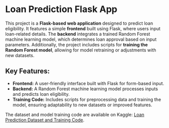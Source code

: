 # Loan Prediction Flask App  

This project is a **Flask-based web application** designed to predict loan eligibility. It features a simple **frontend** built using Flask, where users input loan-related details. The **backend** integrates a trained Random Forest machine learning model, which determines loan approval based on input parameters. Additionally, the project includes scripts for **training the Random Forest model**, allowing for model retraining or adjustments with new datasets.  

## Key Features:  
- **Frontend:** A user-friendly interface built with Flask for form-based input.  
- **Backend:** A Random Forest machine learning model processes inputs and predicts loan eligibility.  
- **Training Code:** Includes scripts for preprocessing data and training the model, ensuring adaptability to new datasets or improved features.  

The dataset and model training code are available on Kaggle: [Loan Prediction Dataset and Training Code](https://www.kaggle.com/datasets/sarimr/loan-prediction-dataset).  
